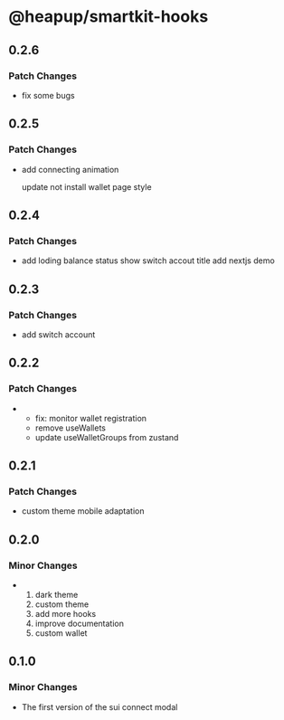 # @heapup/smartkit-hooks

## 0.2.6

### Patch Changes

- fix some bugs

## 0.2.5

### Patch Changes

- add connecting animation

  update not install wallet page style

## 0.2.4

### Patch Changes

- add loding balance status
  show switch accout title
  add nextjs demo

## 0.2.3

### Patch Changes

- add switch account

## 0.2.2

### Patch Changes

- - fix: monitor wallet registration
  - remove useWallets
  - update useWalletGroups from zustand

## 0.2.1

### Patch Changes

- custom theme
  mobile adaptation

## 0.2.0

### Minor Changes

- 1. dark theme
  2. custom theme
  3. add more hooks
  4. improve documentation
  5. custom wallet

## 0.1.0

### Minor Changes

- The first version of the sui connect modal
